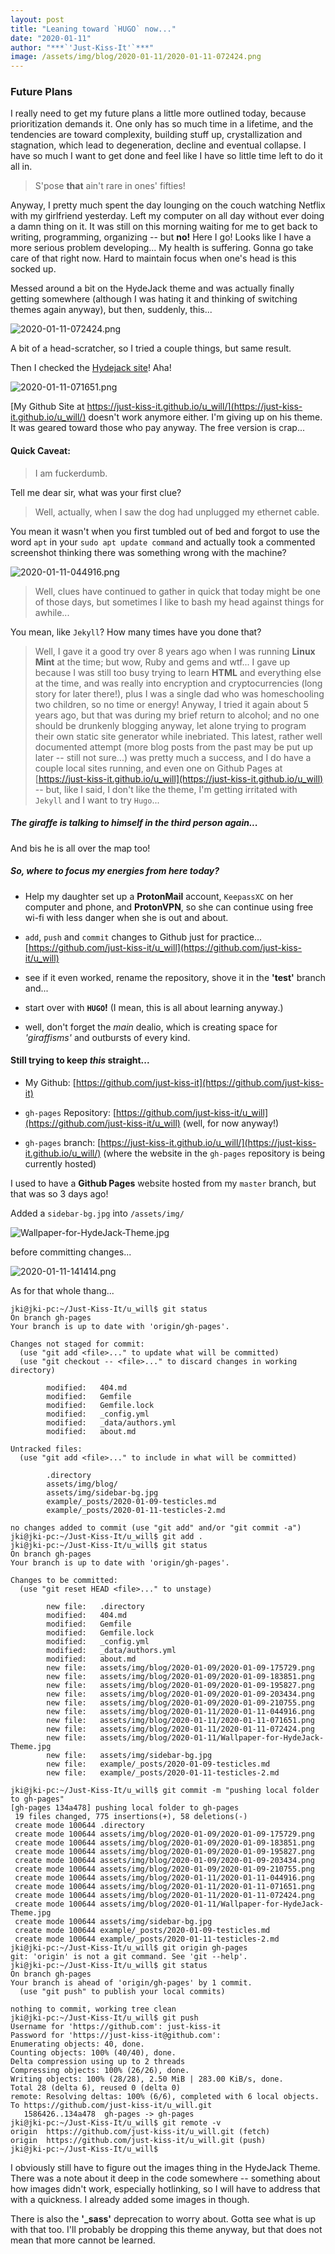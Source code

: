 ```yaml
---
layout: post
title: "Leaning toward `HUGO` now..."
date: "2020-01-11"
author: "***`'Just-Kiss-It'`***"
image: /assets/img/blog/2020-01-11/2020-01-11-072424.png
---
```


### Future Plans

I really need to get my future plans a little more outlined today, because prioritization demands it. One only has so much time in a lifetime, and the tendencies are toward complexity, building stuff up, crystallization and stagnation, which lead to degeneration, decline and eventual collapse. I have so much I want to get done and feel like I have so little time left to do it all in.
>S'pose **that** ain't rare in ones' fifties!

Anyway, I pretty much spent the day lounging on the couch watching Netflix with my girlfriend yesterday. Left my computer on all day without ever doing a damn thing on it. It was still on this morning waiting for me to get back to writing, programming, organizing -- but **no!** Here I go! Looks like I have a more serious problem developing... My health is suffering. Gonna go take care of that right now. Hard to maintain focus when one's head is this socked up.

Messed around a bit on the HydeJack theme and was actually finally getting somewhere (although I was hating it and thinking of switching themes again anyway), but then, suddenly, this...

![2020-01-11-072424.png](images/2020-01-11/2020-01-11-072424.png)

A bit of a head-scratcher, so I tried a couple things, but same result.

Then I checked the [Hydejack site](https://github.com/hydecorp/hydejack)! Aha!

![2020-01-11-071651.png](images/2020-01-11/2020-01-11-071651.png)

[My Github Site at https://just-kiss-it.github.io/u_will/](https://just-kiss-it.github.io/u_will/) doesn't work anymore either. I'm giving up on his theme. It was geared toward those who pay anyway. The free version is crap...

#### Quick Caveat:

> I am fuckerdumb.

Tell me dear sir, what was your first clue?

> Well, actually, when I saw the dog had unplugged my ethernet cable.

You mean it wasn't when you first tumbled out of bed and forgot to use the word `apt` in your `sudo apt update command` and actually took a commented screenshot thinking there was something wrong with the machine?

![2020-01-11-044916.png](images/2020-01-11/2020-01-11-044916.png)

> Well, clues have continued to gather in quick that today might be one of those days, but sometimes I like to bash my head against things for awhile...

You mean, like `Jekyll`? How many times have you done that?
> Well, I gave it a good try over 8 years ago when I was running **Linux Mint** at the time; but wow, Ruby and gems and wtf... I gave up because I was still too busy trying to learn **HTML** and everything else at the time, and was really into encryption and cryptocurrencies (long story for later there!), plus I was a single dad who was homeschooling two children, so no time or energy! Anyway, I tried it again about 5 years ago, but that was during my brief return to alcohol; and no one should be drunkenly blogging anyway, let alone trying to program their own static site generator while inebriated. This latest, rather well documented attempt (more blog posts from the past may be put up later -- still not sure...) was pretty much a success, and I do have a couple local sites running, and even one on Github Pages at [https://just-kiss-it.github.io/u_will](https://just-kiss-it.github.io/u_will) -- but, like I said, I don't like the theme, I'm getting irritated with `Jekyll` and I want to try `Hugo`...

##### The giraffe is talking to himself in the third person again...
And bis he is all over the map too!

##### So, where to focus my energies from here today?

- Help my daughter set up a **ProtonMail** account, `KeepassXC` on her computer and phone, and **ProtonVPN**, so she can continue using free wi-fi with less danger when she is out and about.

- `add`, `push` and `commit` changes to Github just for practice... [https://github.com/just-kiss-it/u_will](https://github.com/just-kiss-it/u_will)

- see if it even worked, rename the repository, shove it in the **'test'** branch and...

- start over with **`HUGO`!** (I mean, this is all about learning anyway.)

- well, don't forget the *main* dealio, which is creating space for *'giraffisms'* and outbursts of every kind.

#### Still trying to keep *this* straight...

- My Github: [https://github.com/just-kiss-it](https://github.com/just-kiss-it)

- `gh-pages` Repository: [https://github.com/just-kiss-it/u_will](https://github.com/just-kiss-it/u_will) (well, for now anyway!)

- `gh-pages` branch: [https://just-kiss-it.github.io/u_will/](https://just-kiss-it.github.io/u_will/) (where the website in the `gh-pages` repository is being currently hosted)

I used to have a **Github Pages** website hosted from my `master` branch, but that was so 3 days ago!

Added a `sidebar-bg.jpg` into `/assets/img/`

![Wallpaper-for-HydeJack-Theme.jpg](images/2020-01-11/Wallpaper-for-HydeJack-Theme.jpg)

before committing changes...

![2020-01-11-141414.png](images/2020-01-11/2020-01-11-141414.png)

As for that whole thang...

```
jki@jki-pc:~/Just-Kiss-It/u_will$ git status
On branch gh-pages
Your branch is up to date with 'origin/gh-pages'.

Changes not staged for commit:
  (use "git add <file>..." to update what will be committed)
  (use "git checkout -- <file>..." to discard changes in working directory)

        modified:   404.md
        modified:   Gemfile
        modified:   Gemfile.lock
        modified:   _config.yml
        modified:   _data/authors.yml
        modified:   about.md

Untracked files:
  (use "git add <file>..." to include in what will be committed)

        .directory
        assets/img/blog/
        assets/img/sidebar-bg.jpg
        example/_posts/2020-01-09-testicles.md
        example/_posts/2020-01-11-testicles-2.md

no changes added to commit (use "git add" and/or "git commit -a")
jki@jki-pc:~/Just-Kiss-It/u_will$ git add .
jki@jki-pc:~/Just-Kiss-It/u_will$ git status
On branch gh-pages
Your branch is up to date with 'origin/gh-pages'.

Changes to be committed:
  (use "git reset HEAD <file>..." to unstage)

        new file:   .directory
        modified:   404.md
        modified:   Gemfile
        modified:   Gemfile.lock
        modified:   _config.yml
        modified:   _data/authors.yml
        modified:   about.md
        new file:   assets/img/blog/2020-01-09/2020-01-09-175729.png
        new file:   assets/img/blog/2020-01-09/2020-01-09-183851.png
        new file:   assets/img/blog/2020-01-09/2020-01-09-195827.png
        new file:   assets/img/blog/2020-01-09/2020-01-09-203434.png
        new file:   assets/img/blog/2020-01-09/2020-01-09-210755.png
        new file:   assets/img/blog/2020-01-11/2020-01-11-044916.png
        new file:   assets/img/blog/2020-01-11/2020-01-11-071651.png
        new file:   assets/img/blog/2020-01-11/2020-01-11-072424.png
        new file:   assets/img/blog/2020-01-11/Wallpaper-for-HydeJack-Theme.jpg
        new file:   assets/img/sidebar-bg.jpg
        new file:   example/_posts/2020-01-09-testicles.md
        new file:   example/_posts/2020-01-11-testicles-2.md

jki@jki-pc:~/Just-Kiss-It/u_will$ git commit -m "pushing local folder to gh-pages"         
[gh-pages 134a478] pushing local folder to gh-pages
 19 files changed, 775 insertions(+), 58 deletions(-)
 create mode 100644 .directory
 create mode 100644 assets/img/blog/2020-01-09/2020-01-09-175729.png
 create mode 100644 assets/img/blog/2020-01-09/2020-01-09-183851.png
 create mode 100644 assets/img/blog/2020-01-09/2020-01-09-195827.png
 create mode 100644 assets/img/blog/2020-01-09/2020-01-09-203434.png
 create mode 100644 assets/img/blog/2020-01-09/2020-01-09-210755.png
 create mode 100644 assets/img/blog/2020-01-11/2020-01-11-044916.png
 create mode 100644 assets/img/blog/2020-01-11/2020-01-11-071651.png
 create mode 100644 assets/img/blog/2020-01-11/2020-01-11-072424.png
 create mode 100644 assets/img/blog/2020-01-11/Wallpaper-for-HydeJack-Theme.jpg
 create mode 100644 assets/img/sidebar-bg.jpg
 create mode 100644 example/_posts/2020-01-09-testicles.md
 create mode 100644 example/_posts/2020-01-11-testicles-2.md
jki@jki-pc:~/Just-Kiss-It/u_will$ git origin gh-pages
git: 'origin' is not a git command. See 'git --help'.
jki@jki-pc:~/Just-Kiss-It/u_will$ git status
On branch gh-pages
Your branch is ahead of 'origin/gh-pages' by 1 commit.
  (use "git push" to publish your local commits)

nothing to commit, working tree clean
jki@jki-pc:~/Just-Kiss-It/u_will$ git push
Username for 'https://github.com': just-kiss-it
Password for 'https://just-kiss-it@github.com':
Enumerating objects: 40, done.
Counting objects: 100% (40/40), done.
Delta compression using up to 2 threads
Compressing objects: 100% (26/26), done.
Writing objects: 100% (28/28), 2.50 MiB | 283.00 KiB/s, done.
Total 28 (delta 6), reused 0 (delta 0)
remote: Resolving deltas: 100% (6/6), completed with 6 local objects.
To https://github.com/just-kiss-it/u_will.git
   1586426..134a478  gh-pages -> gh-pages
jki@jki-pc:~/Just-Kiss-It/u_will$ git remote -v
origin  https://github.com/just-kiss-it/u_will.git (fetch)
origin  https://github.com/just-kiss-it/u_will.git (push)
jki@jki-pc:~/Just-Kiss-It/u_will$
```
I obviously still have to figure out the images thing in the HydeJack Theme. There was a note about it deep in the code somewhere -- something about how images didn't work, especially hotlinking, so I will have to address that with a quickness. I already added some images in though.

There is also the **'_sass'** deprecation to worry about. Gotta see what is up with that too. I'll probably be dropping this theme anyway, but that does not mean that more cannot be learned.
